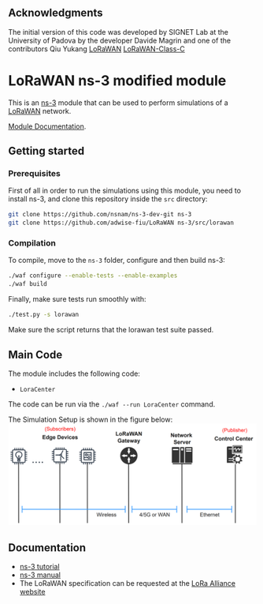 ## Acknowledgments ##

The initial version of this code was developed by SIGNET Lab at
the University of Padova by the developer Davide Magrin and one of the contributors Qiu Yukang [LoRaWAN](https://github.com/signetlabdei/lorawan "LoRaWAN GitHub") [LoRaWAN-Class-C](https://github.com/QiuYukang/lorawan "LoRaWAN Class C")

# LoRaWAN ns-3 modified module #

This is an [ns-3](https://www.nsnam.org "ns-3 Website") module that can be used
to perform simulations of a [LoRaWAN](http://www.lora-alliance.org/technology
"LoRa Alliance") network.


[Module Documentation](https://signetlabdei.github.io/lorawan-docs/models/build/html/lorawan.html).

## Getting started ##

### Prerequisites ###

First of all in order to run the simulations using this module, you need to install ns-3, and clone this repository inside the `src` directory:

```bash
git clone https://github.com/nsnam/ns-3-dev-git ns-3
git clone https://github.com/adwise-fiu/LoRaWAN ns-3/src/lorawan
```

### Compilation ###

To compile, move to the `ns-3` folder, configure and then build ns-3:

```bash
./waf configure --enable-tests --enable-examples
./waf build
```

Finally, make sure tests run smoothly with:

```bash
./test.py -s lorawan
```

Make sure the script returns that the lorawan test suite passed.

## Main Code ##

The module includes the following code:

- `LoraCenter`

The code can be run via the `./waf --run LoraCenter` command. 

The Simulation Setup is shown in the figure below:
![alt text](https://github.com/adwise-fiu/LoRaWAN/blob/main/Figure/Approach%20Setup.png)


## Documentation ##

- [ns-3 tutorial](https://www.nsnam.org/docs/tutorial/html "ns-3 Tutorial")
- [ns-3 manual](https://www.nsnam.org/docs/manual/html "ns-3 Manual")
- The LoRaWAN specification can be requested at the [LoRa Alliance
  website](http://www.lora-alliance.org)
  
